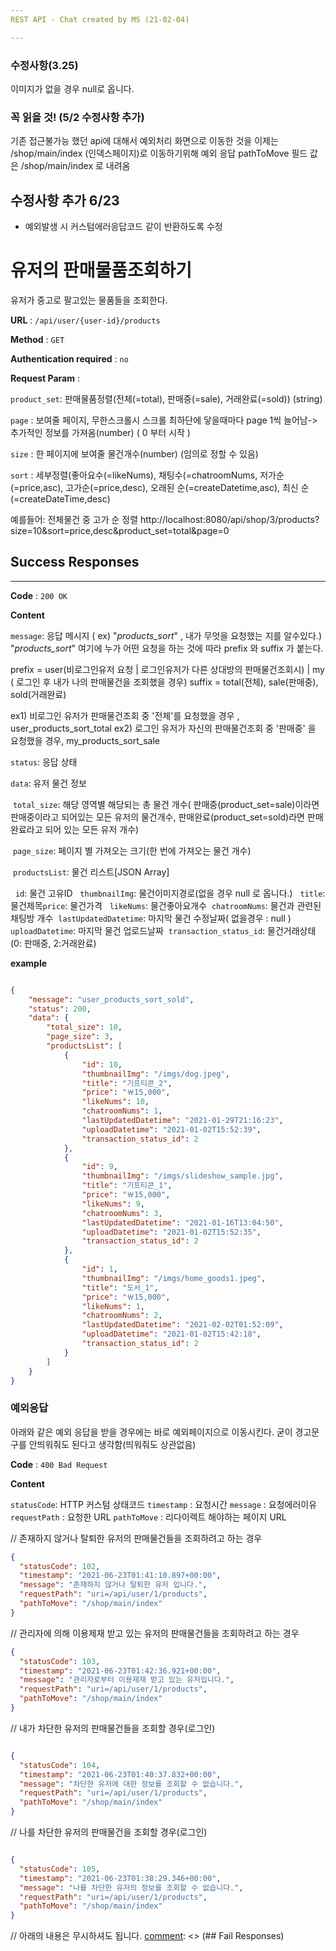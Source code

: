 ```yaml
---
REST API - Chat created by MS (21-02-04)

---
```



### 수정사항(3.25)

이미지가 없을 경우 null로 옵니다.

### 꼭 읽을 것! (5/2 수정사항 추가)
기존 접근불가능 했던 api에 대해서 예외처리 화면으로 이동한 것을 이제는 /shop/main/index (인덱스페이지)로 이동하기위해 예외 응답 pathToMove 필드 값은 /shop/main/index 로 내려옴

## 수정사항 추가 6/23
- 예외발생 시 커스텀에러응답코드 같이 반환하도록 수정


# 유저의 판매물품조회하기

유저가 중고로 팔고있는 물품들을 조회한다.


**URL** : `/api/user/{user-id}/products` 

**Method** : `GET`

**Authentication required** : `no`

**Request Param** : 

`product_set`: 판매물품정렬(전체(=total), 판매중(=sale), 거래완료(=sold)) (string)

`page` : 보여줄 페이지, 무한스크롤시 스크롤 최하단에 닿을때마다 page 1씩 늘어남-> 추가적인 정보를 가져옴(number) ( 0 부터 시작 )

`size` : 한 페이지에 보여줄 물건개수(number) (임의로 정할 수 있음)

`sort` : 세부정렬(좋아요수(=likeNums), 채팅수(=chatroomNums, 저가순(=price,asc), 고가순(=price,desc), 오래된 순(=createDatetime,asc), 최신 순(=createDateTime,desc)


예를들어: 전체물건 중 고가 순 정렬
http://localhost:8080/api/shop/3/products?size=10&sort=price,desc&product_set=total&page=0

## Success Responses

___

**Code** : `200 OK`

**Content**

`message`: 응답 메시지 ( ex) "_products_sort_" , 내가 무엇을 요청했는 지를 알수있다.)
"_products_sort_" 여기에 누가 어떤 요청을 하는 것에 따라 prefix 와 suffix 가 붙는다. 
 
prefix = user(비로그인유저 요청 | 로그인유저가 다른 상대방의 판매물건조회시) | my ( 로그인 후 내가 나의 판매물건을 조회했을 경우)
suffix = total(전체), sale(판매중), sold(거래완료)

ex1) 비로그인 유저가 판매물건조회 중 '전체'를 요청했을 경우 , user_products_sort_total
ex2) 로그인 유저가 자신의 판매물건조회 중 '판매중' 을 요청했을 경우, my_products_sort_sale

`status`: 응답 상태 

`data`: 유저 물건 정보

​		`total_size`: 해당 영역별 해당되는 총 물건 개수( 판매중(product_set=sale)이라면 판매중이라고 되어있는 모든 유저의 물건개수, 판매완료(product_set=sold)라면 판매완료라고 되어 있는 모든 유저 개수) 

​		`page_size`: 페이지 별 가져오는 크기(한 번에 가져오는 물건 개수)

​		`productsList`: 물건 리스트[JSON Array]

​		​		 `id`: 물건 고유ID
​		​		 `thumbnailImg`: 물건이미지경로(없을 경우 null 로 옵니다.)
​		​		 `title`: 물건제목
​		​		 `price`: 물건가격
​		​		 `likeNums`: 물건좋아요개수
​		​		 `chatroomNums`: 물건과 관련된 채팅방 개수
​		​		 `lastUpdatedDatetime`: 마지막 물건 수정날짜( 없을경우 : null )
​		​		 `uploadDatetime`: 마지막 물건 업로드날짜
​		​		 `transaction_status_id`: 물건거래상태(0: 판매중, 2:거래완료)



**example**

```json

{
    "message": "user_products_sort_sold",
    "status": 200,
    "data": {
        "total_size": 10,
        "page_size": 3,
        "productsList": [
            {
                "id": 10,
                "thumbnailImg": "/imgs/dog.jpeg",
                "title": "기프티콘_2",
                "price": "￦15,000",
                "likeNums": 10,
                "chatroomNums": 1,
                "lastUpdatedDatetime": "2021-01-29T21:16:23",
                "uploadDatetime": "2021-01-02T15:52:39",
                "transaction_status_id": 2
            },
            {
                "id": 9,
                "thumbnailImg": "/imgs/slideshow_sample.jpg",
                "title": "기프티콘_1",
                "price": "￦15,000",
                "likeNums": 9,
                "chatroomNums": 3,
                "lastUpdatedDatetime": "2021-01-16T13:04:50",
                "uploadDatetime": "2021-01-02T15:52:35",
                "transaction_status_id": 2
            },
            {
                "id": 1,
                "thumbnailImg": "/imgs/home_goods1.jpeg",
                "title": "도서_1",
                "price": "￦15,000",
                "likeNums": 1,
                "chatroomNums": 2,
                "lastUpdatedDatetime": "2021-02-02T01:52:09",
                "uploadDatetime": "2021-01-02T15:42:18",
                "transaction_status_id": 2
            }
        ]
    }
}

```


### 예외응답
아래와 같은 예외 응답을 받을 경우에는 바로 예외페이지으로 이동시킨다.
굳이 경고문구를 안띄워줘도 된다고 생각함(띄워줘도 상관없음)

**Code** : `400 Bad Request`

**Content**

`statusCode`: HTTP 커스텀 상태코드
`timestamp` : 요청시간
`message` : 요청에러이유
`requestPath` : 요청한 URL
`pathToMove` : 리다이렉트 해야하는 페이지 URL

// 존재하지 않거나 탈퇴한 유저의 판매물건들을 조회하려고 하는 경우
```json
{
  "statusCode": 102,
  "timestamp": "2021-06-23T01:41:10.897+00:00",
  "message": "존재하지 않거나 탈퇴한 유저 입니다.",
  "requestPath": "uri=/api/user/1/products",
  "pathToMove": "/shop/main/index"
}
```

// 관리자에 의해 이용제재 받고 있는 유저의 판매물건들을 조회하려고 하는 경우
```json
{
  "statusCode": 103,
  "timestamp": "2021-06-23T01:42:36.921+00:00",
  "message": "관리자로부터 이용제재 받고 있는 유저입니다.",
  "requestPath": "uri=/api/user/1/products",
  "pathToMove": "/shop/main/index"
}
```

// 내가 차단한 유저의 판매물건들을 조회할 경우(로그인)

```json

{
  "statusCode": 104,
  "timestamp": "2021-06-23T01:40:37.832+00:00",
  "message": "차단한 유저에 대한 정보를 조회할 수 없습니다.",
  "requestPath": "uri=/api/user/1/products",
  "pathToMove": "/shop/main/index"
}

```

// 나를 차단한 유저의 판매물건을 조회할 경우(로그인)

```json

{
  "statusCode": 105,
  "timestamp": "2021-06-23T01:38:29.346+00:00",
  "message": "나를 차단한 유저의 정보를 조회할 수 없습니다.",
  "requestPath": "uri=/api/user/1/products",
  "pathToMove": "/shop/main/index"
}

```


// 아래의 내용은 무시하셔도 됩니다.
[comment]: <> (## Fail Responses)

[comment]: <> (차단한 유저 혹은 차단된 유저의 프로필을 보기위해서 api요청을 보냈을 경우 다음과 같은 에러응답값을 반환한다.)

[comment]: <> (**Code** : `403 Forbidden`)

[comment]: <> (**Content**)

[comment]: <> (`statusCode`: HTTP 상태코드)

[comment]: <> (`timestamp` : 요청시간)

[comment]: <> (`message` : 요청에러이유)

[comment]: <> (`description` : 요청한 URL)

[comment]: <> (**example**)

[comment]: <> (1번유저가 차단한 유저의 10번이 판매하고 있는 물건들을 보려고 물건정보를 요청할 때 반환되는 값이다)

[comment]: <> (```json)

[comment]: <> ({)

[comment]: <> (    "statusCode": 403,)

[comment]: <> (    "timestamp": "2021-02-03T07:25:34.324+00:00",)

[comment]: <> (    "message": "Unable to access blocked user.",)

[comment]: <> (    "description": "uri=/api/shop/10/products")

[comment]: <> (})

[comment]: <> (```)


